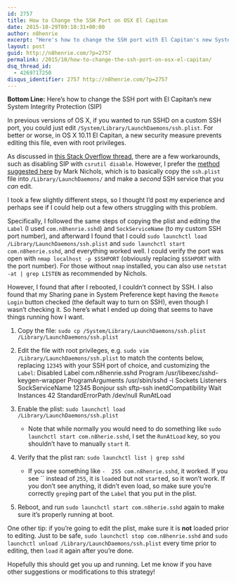 ```yaml
---
id: 2757
title: How to Change the SSH Port on OSX El Capitan
date: 2015-10-29T09:10:31+00:00
author: n8henrie
excerpt: "Here's how to change the SSH port with El Capitan's new System Integrity Protection (SIP)."
layout: post
guid: http://n8henrie.com/?p=2757
permalink: /2015/10/how-to-change-the-ssh-port-on-osx-el-capitan/
dsq_thread_id:
  - 4269717250
disqus_identifier: 2757 http://n8henrie.com/?p=2757
---
```

**Bottom Line:** Here&#8217;s how to change the SSH port with El Capitan&#8217;s new System Integrity Protection (SIP)<!--more-->

In previous versions of OS X, if you wanted to run SSHD on a custom SSH port, you could just edit `/System/Library/LaunchDaemons/ssh.plist`. For better or worse, in OS X 10.11 El Capitan, a new security measure prevents editing this file, even with root privileges.

As discussed in <a href="http://stackoverflow.com/questions/30768087/restricted-folder-files-in-os-x-el-capitan" target="_blank">this Stack Overflow thread</a>, there are a few workarounds, such as disabling SIP with `csrutil disable`. However, I prefer the <a href="http://zanshin.net/2015/10/01/change-sshd-port-on-mac-os-x-el-capitan/" target="_blank">method suggested here</a> by Mark Nichols, which is to basically copy the `ssh.plist` file into `/Library/LaunchDaemons/` and make a _second_ SSH service that you _can_ edit.

I took a few slightly different steps, so I thought I&#8217;d post my experience and perhaps see if I could help out a few others struggling with this problem.

Specifically, I followed the same steps of copying the plist and editing the `Label` (I used `com.n8henrie.sshd`) and `SockServiceName` (to my custom SSH port number), and afterward I found that I could `sudo launchctl load /Library/LaunchDaemons/ssh.plist` and `sudo launchctl start com.n8henrie.sshd`, and everything worked well. I could verify the port was open with `nmap localhost -p $SSHPORT` (obviously replacing `$SSHPORT` with the port number). For those without `nmap` installed, you can also use `netstat -at | grep LISTEN` as recommended by Nichols.

However, I found that after I rebooted, I couldn&#8217;t connect by SSH. I also found that my Sharing pane in System Preference kept having the `Remote Login` button checked (the default way to turn on SSH), even though I wasn&#8217;t checking it. So here&#8217;s what I ended up doing that seems to have things running how I want.

  1. Copy the file: `sudo cp /System/Library/LaunchDaemons/ssh.plist /Library/LaunchDaemons/ssh.plist`
  2. Edit the file with root privileges, e.g. `sudo vim /Library/LaunchDaemons/ssh.plist` to match the contents below, replacing `12345` with your SSH port of choice, and customizing the `Label`:
    <?xml version="1.0" encoding="UTF-8"?>
    <!DOCTYPE plist PUBLIC "-//Apple//DTD PLIST 1.0//EN" "http://www.apple.com/DTDs/PropertyList-1.0.dtd">
    <plist version="1.0">
    <dict>
        <key>Disabled</key>
        <false/>
        <key>Label</key>
        <string>com.n8henrie.sshd</string>
        <key>Program</key>
        <string>/usr/libexec/sshd-keygen-wrapper</string>
        <key>ProgramArguments</key>
        <array>
            <string>/usr/sbin/sshd</string>
            <string>-i</string>
        </array>
        <key>Sockets</key>
        <dict>
            <key>Listeners</key>
            <dict>
                <key>SockServiceName</key>
                <string>12345</string>
                <key>Bonjour</key>
                <array>
                    <string>ssh</string>
                    <string>sftp-ssh</string>
                </array>
            </dict>
        </dict>
        <key>inetdCompatibility</key>
        <dict>
            <key>Wait</key>
            <false/>
            <key>Instances</key>
            <integer>42</integer>
        </dict>
        <key>StandardErrorPath</key>
        <string>/dev/null</string>
        <key>RunAtLoad</key>
        <true/>
    </dict>
    </plist>

  3. Enable the plist: `sudo launchctl load /Library/LaunchDaemons/ssh.plist` 
      * Note that while normally you would need to do something like `sudo launchctl start com.n8herie.sshd`, I set the `RunAtLoad` key, so you shouldn&#8217;t have to manually `start` it.
  4. Verify that the plist ran: `sudo launchctl list | grep sshd` 
      * If you see something like `-  255 com.n8henrie.sshd`, it worked. If you see `` instead of `255`, it is `load`ed but not `start`ed, so it won&#8217;t work. If you don&#8217;t see anything, it didn&#8217;t even load, so make sure you&#8217;re correctly `grep`ing part of the `Label` that you put in the plist.
  5. Reboot, and run `sudo launchctl start com.n8herie.sshd` again to make sure it&#8217;s properly running at boot.

One other tip: if you&#8217;re going to edit the plist, make sure it is **not** loaded prior to editing. Just to be safe, `sudo launchctl stop com.n8henrie.sshd` and `sudo launchctl unload /Library/LaunchDaemons/ssh.plist` every time prior to editing, then `load` it again after you&#8217;re done.

Hopefully this should get you up and running. Let me know if you have other suggestions or modifications to this strategy!